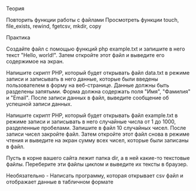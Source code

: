 Теория

Повторить функции работы с файлами
Просмотреть функции touch, file_exists, rewind, fgetcsv, mkdir, copy

Практика

Создайте файл c помощью функций php example.txt и запишите в него текст "Hello, world!". Затем откройте этот файл и выведите его содержимое на экран.

Напишите скрипт PHP, который будет открывать файл data.txt в режиме записи и записывать в него данные, которые были введены пользователем в форму на веб-странице. Данные должны быть разделены запятыми. Форма должна содержать поля "Имя", "Фамилия" и "Email". После записи данных в файл, выведите сообщение об успешной записи данных.

Напишите скрипт PHP, который будет открывать файл example.txt в режиме записи и записывать в него случайные числа от 1 до 1000, разделенные пробелами. Запишите в файл 10 случайных чисел. После записи чисел закройте файл. Затем откройте этот файл снова в режиме чтения и выведите на экран сумму всех чисел, которые были записаны в файл.

Пусть в корне вашего сайта лежит папка dir, а в ней какие-то текстовые файлы. Переберите эти файлы циклом и выведите их тексты в браузер.

Необязательно - Написать программу, которая открывает csv файл и отображает данные в табличном формате